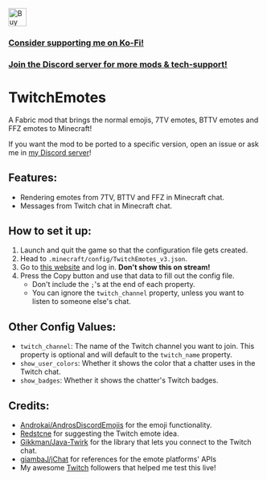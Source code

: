 <a href='https://ko-fi.com/U7U1BYSR1' target='_blank'><img height='36' style='border:0px;height:36px;' src='https://storage.ko-fi.com/cdn/kofi1.png?v=3' border='0' alt='Buy Me a Coffee at ko-fi.com' /></a>
### [Consider supporting me on Ko-Fi!](https://ko-fi.com/quesia)

### [Join the Discord server for more mods & tech-support!](https://discord.gg/s9m8gf6pju)

# TwitchEmotes

A Fabric mod that brings the normal emojis, 7TV emotes, BTTV emotes and FFZ emotes to Minecraft!

If you want the mod to be ported to a specific version, open an issue or ask me in [my Discord server](https://discord.gg/s9m8gf6pju)!

## Features:

- Rendering emotes from 7TV, BTTV and FFZ in Minecraft chat.
- Messages from Twitch chat in Minecraft chat.

## How to set it up:

1. Launch and quit the game so that the configuration file gets created.
2. Head to `.minecraft/config/TwitchEmotes_v3.json`.
3. Go to [this website](https://chatterino.com/client_login) and log in. **Don't show this on stream!**
4. Press the Copy button and use that data to fill out the config file.
    - Don't include the `;`'s at the end of each property.
    - You can ignore the `twitch_channel` property, unless you want to listen to someone else's chat.

## Other Config Values:

- `twitch_channel`: The name of the Twitch channel you want to join. This property is optional and will default to the `twitch_name` property.
- `show_user_colors`: Whether it shows the color that a chatter uses in the Twitch chat.
- `show_badges`: Whether it shows the chatter's Twitch badges.

## Credits:

- [Androkai/AndrosDiscordEmojis](https://github.com/Androkai/AndrosDiscordEmojis) for the emoji functionality.
- [Redstcne](https://twitch.tv/Redstcne) for suggesting the Twitch emote idea.
- [Gikkman/Java-Twirk](https://github.com/Gikkman/Java-Twirk) for the library that lets you connect to the Twitch chat.
- [giambaJ/jChat](https://github.com/giambaJ/jChat) for references for the emote platforms' APIs
- My awesome [Twitch](https://twitch.tv/faluhub) followers that helped me test this live!

